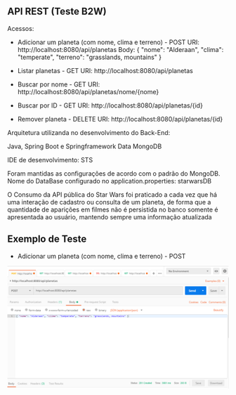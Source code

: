 <h2>API REST (Teste B2W)</h2>

Acessos:
- Adicionar um planeta (com nome, clima e terreno) - POST
	URI:  http://localhost:8080/api/planetas
	Body: { "nome": "Alderaan", "clima": "temperate", "terreno": "grasslands, mountains" }

- Listar planetas - GET
	URI: http://localhost:8080/api/planetas

- Buscar por nome - GET
	URI: http://localhost:8080/api/planetas/nome/{nome}

- Buscar por ID - GET
	URI: http://localhost:8080/api/planetas/{id}

- Remover planeta - DELETE
	URI: http://localhost:8080/api/planetas/{id}

Arquitetura utilizanda no desenvolvimento do  Back-End:

Java, Spring Boot e Springframework Data MongoDB

IDE de desenvolvimento: STS

Foram mantidas as configurações de acordo com o padrão do MongoDB.
Nome do DataBase configurado no application.properties: starwarsDB

O Consumo da API pública do Star Wars foi praticado a cada vez que há uma interação de cadastro ou consulta de um planeta, de forma que a quantidade de aparições em filmes não é persistida no banco somente é apresentada ao usuário, mantendo sempre uma informação atualizada


<h2>Exemplo de Teste</h2>


- Adicionar um planeta (com nome, clima e terreno) - POST

<img src="/docs/adicionar_planeta.PNG" alt="Teste" style="max-width:100%;">
